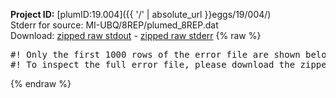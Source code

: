 **Project ID:** [plumID:19.004]({{ '/' | absolute_url }}eggs/19/004/)  
Stderr for source:  MI-UBQ/8REP/plumed_8REP.dat   
Download: [zipped raw stdout](plumed_8REP.dat.plumed_master.stdout.txt.zip) - [zipped raw stderr](plumed_8REP.dat.plumed_master.stderr.txt.zip) 
{% raw %}
<pre>
#! Only the first 1000 rows of the error file are shown below
#! To inspect the full error file, please download the zipped raw stderr file above
</pre>
{% endraw %}
